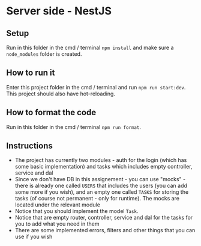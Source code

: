 # Server side - NestJS

## Setup
Run in this folder in the cmd / terminal `npm install` and make sure a `node_modules` folder is created.

## How to run it
Enter this project folder in the cmd / terminal and run `npm run start:dev`. This project should also have hot-reloading.

## How to format the code
Run in this folder in the cmd / terminal `npm run format`.

## Instructions
- The project has currently two modules - auth for the login (which has some basic implementation) and tasks which includes empty controller, service and dal
- Since we don't have DB in this assignement - you can use "mocks" - there is already one called `USERS` that includes the users (you can add some more if you wish), and an empty one called `TASKS` for storing the tasks (of course not permanent - only for runtime). The mocks are located under the relevant module
- Notice that you should implement the model `Task`.
- Notice that are empty router, controller, service and dal for the tasks for you to add what you need in them 
- There are some implemented errors, filters and other things that you can use if you wish 

